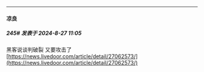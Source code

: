 ﻿
*****

####  凉良  
##### 245#       发表于 2024-8-27 11:05

 黑客说谈判破裂 又要攻击了
[https://news.livedoor.com/article/detail/27062573/](https://news.livedoor.com/article/detail/27062573/)

